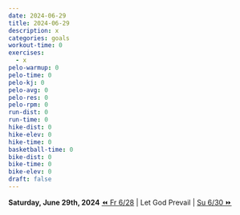```yaml
---
date: 2024-06-29
title: 2024-06-29
description: x
categories: goals
workout-time: 0
exercises:
  - x
pelo-warmup: 0
pelo-time: 0
pelo-kj: 0
pelo-avg: 0
pelo-res: 0
pelo-rpm: 0
run-dist: 0
run-time: 0
hike-dist: 0
hike-elev: 0
hike-time: 0
basketball-time: 0
bike-dist: 0
bike-time: 0
bike-elev: 0
draft: false
---
```

**Saturday, June 29th, 2024**
[⏪ Fr 6/28](goals/2024-06-28) | Let God Prevail | [Su 6/30 ⏩](goals/2024-06-30)


